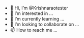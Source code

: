 - 👋 Hi, I’m @Krishnaraotester
- 👀 I’m interested in ...
- 🌱 I’m currently learning ...
- 💞️ I’m looking to collaborate on ...
- 📫 How to reach me ...

<!---
Krishnaraotester/Krishnaraotester is a ✨ special ✨ repository because its `README.md` (this file) appears on your GitHub profile.
You can click the Preview link to take a look at your changes.
--->
